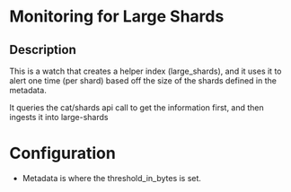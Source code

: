 # Monitoring for Large Shards

## Description

This is a watch that creates a helper index (large_shards), and it uses it to alert one time (per shard) based off the size of the shards defined in the metadata.

It queries the cat/shards api call to get the information first, and then ingests it into large-shards


# Configuration

* Metadata is where the threshold_in_bytes is set.
